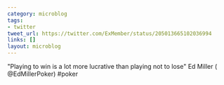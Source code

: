 ```yaml
---
category: microblog
tags:
- twitter
tweet_url: https://twitter.com/ExMember/status/205013665102036994
links: []
layout: microblog
---
```

"Playing to win is a lot more lucrative than playing not to lose" Ed Miller ( @EdMillerPoker) #poker
